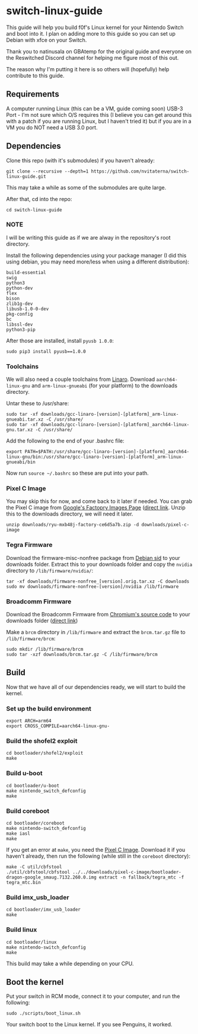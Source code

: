 # switch-linux-guide

This guide will help you build f0f's Linux kernel for your Nintendo Switch and boot into it. I plan on adding more to this guide so you can set up Debian with xfce on your Switch.

Thank you to natinusala on GBAtemp for the original guide and everyone on the Reswitched Discord channel for helping me figure most of this out.

The reason why I'm putting it here is so others will (hopefully) help contribute to this guide.

## Requirements
A computer running Linux (this can be a VM, guide coming soon)
USB-3 Port - I'm not sure which O/S requires this (I believe you can get around this with a patch if you are running Linux, but I haven't tried it) but if you are in a VM you do NOT need a USB 3.0 port.

## Dependencies

Clone this repo (with it's submodules) if you haven't already:
```
git clone --recursive --depth=1 https://github.com/nvitaterna/switch-linux-guide.git
```
This may take a while as some of the submodules are quite large.

After that, cd into the repo:
```
cd switch-linux-guide
```

### NOTE
I will be writing this guide as if we are alway in the repository's root directory.

Install the following dependencies using your package manager (I did this using debian, you may need more/less when using a different distribution):

```
build-essential
swig
python3
python-dev
flex
bison
zlib1g-dev
libusb-1.0-0-dev
pkg-config
bc
libssl-dev
python3-pip
```

After those are installed, install ``pyusb 1.0.0``:
```
sudo pip3 install pyusb==1.0.0
```

### Toolchains
We will also need a couple toolchains from [Linaro](https://releases.linaro.org/components/toolchain/binaries/latest-7). Download ``aarch64-linux-gnu`` and ``arm-linux-gnueabi`` (for your platform) to the downloads directory.

Untar these to /usr/share:
```
sudo tar -xf downloads/gcc-linaro-[version]-[platform]_arm-linux-gnueabi.tar.xz -C /usr/share/
sudo tar -xf downloads/gcc-linaro-[version]-[platform]_aarch64-linux-gnu.tar.xz -C /usr/share/
```

Add the following to the end of your .bashrc file:
```
export PATH=$PATH:/usr/share/gcc-linaro-[version]-[platform]_aarch64-linux-gnu/bin:/usr/share/gcc-linaro-[version]-[platform]_arm-linux-gnueabi/bin
```
Now run ``source ~/.bashrc`` so these are put into your path.

### Pixel C Image

You may skip this for now, and come back to it later if needed. You can grab the Pixel C image from [Google's Factopry Images Page](https://developers.google.com/android/images) ([direct link](https://dl.google.com/dl/android/aosp/ryu-mxb48j-factory-ce6d5a7b.zip).
Unzip this to the downloads directory, we will need it later.
```
unzip downloads/ryu-mxb48j-factory-ce6d5a7b.zip -d downloads/pixel-c-image
```

### Tegra Firmware
Download the firmware-misc-nonfree package from [Debian sid](https://packages.debian.org/sid/firmware-misc-nonfree) to your downloads folder. Extract this to your downloads folder and copy the ``nvidia`` directory to ``/lib/firmware/nvidia/``:

```
tar -xf downloads/firmware-nonfree_[version].orig.tar.xz -C downloads
sudo mv downloads/firmware-nonfree-[version]/nvidia /lib/firmware
```

### Broadcomm Firmware
Download the Broadcomm Firmware from [Chromium's source code](https://chromium.googlesource.com/chromiumos/third_party/linux-firmware/+/f151f016b4fe656399f199e28cabf8d658bcb52b/brcm) to your downloads folder ([direct link](https://chromium.googlesource.com/chromiumos/third_party/linux-firmware/+archive/f151f016b4fe656399f199e28cabf8d658bcb52b/brcm.tar.gz))

Make a ``brcm`` directory in ``/lib/firmware`` and extract the ``brcm.tar.gz`` file to ``/lib/firmware/brcm``:
```
sudo mkdir /lib/firmware/brcm
sudo tar -xzf downloads/brcm.tar.gz -C /lib/firmware/brcm
```

## Build
Now that we have all of our dependencies ready, we will start to build the kernel.

### Set up the build environment
```
export ARCH=arm64
export CROSS_COMPILE=aarch64-linux-gnu-
```

### Build the shofel2 exploit
```
cd bootloader/shofel2/exploit
make
```

### Build u-boot
```
cd bootloader/u-boot
make nintendo_switch_defconfig
make
```

### Build coreboot
```
cd bootloader/coreboot
make nintendo-switch_defconfig
make iasl
make
```

If you get an error at ``make``, you need the [Pixel C Image](pixel-c-image). Download it if you haven't already, then run the following (while still in the ``coreboot`` directory):

```
make -C util/cbfstool
./util/cbfstool/cbfstool ../../downloads/pixel-c-image/bootloader-dragon-google_smaug.7132.260.0.img extract -n fallback/tegra_mtc -f tegra_mtc.bin
```

### Build imx_usb_loader
```
cd bootloader/imx_usb_loader
make
```

### Build linux
```
cd bootloader/linux
make nintendo-switch_defconfig
make
```

This build may take a while depending on your CPU.

## Boot the kernel
Put your switch in RCM mode, connect it to your computer, and run the following:
```
sudo ./scripts/boot_linux.sh
```
Your switch boot to the Linux kernel. If you see Penguins, it worked.
